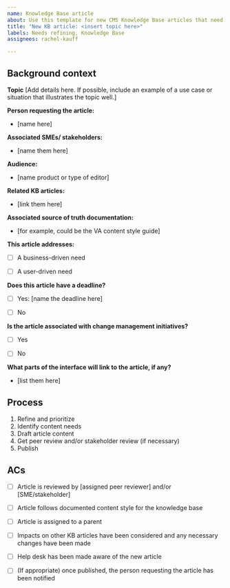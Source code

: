 ```yaml
---
name: Knowledge Base article
about: Use this template for new CMS Knowledge Base articles that need to be written and published. 
title: "New KB article: <insert topic here>"
labels: Needs refining, Knowledge Base
assignees: rachel-kauff

---
```

  
## Background context
**Topic**
[Add details here. If possible, include an example of a use case or situation that illustrates the topic well.]


**Person requesting the article:** 
- [name here]


**Associated SMEs/ stakeholders:** 
- [name them here]


**Audience:** 
- [name product or type of editor]


**Related KB articles:** 
- [link them here]

  
**Associated source of truth documentation:** 
- [for example, could be the VA content style guide]


**This article addresses:**
- [ ] A business-driven need
- [ ] A user-driven need


**Does this article have a deadline?**
- [ ] Yes: [name the deadline here]
- [ ] No


**Is the article associated with change management initiatives?**
- [ ] Yes
- [ ] No


**What parts of the interface will link to the article, if any?** 
- [list them here]




## Process
1. Refine and prioritize
2. Identify content needs
3. Draft article content 
4. Get peer review and/or stakeholder review (if necessary)
5. Publish


## ACs
- [ ] Article is reviewed by [assigned peer reviewer] and/or [SME/stakeholder]
- [ ] Article follows documented content style for the knowledge base
- [ ] Article is assigned to a parent 
- [ ] Impacts on other KB articles have been considered and any necessary changes have been made
- [ ] Help desk has been made aware of the new article
- [ ] (If appropriate) once published, the person requesting the article has been notified


